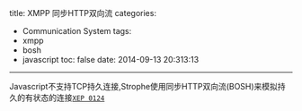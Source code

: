 title: XMPP 同步HTTP双向流
categories:
  - Communication System
tags:
  - xmpp
  - bosh
  - javascript
toc: false
date: 2014-09-13 20:313:13
---


Javascript不支持TCP持久连接,Strophe使用同步HTTP双向流(BOSH)来模拟持久的有状态的连接[`XEP 0124`][1]


  [1]: xmpp.org/extensions/xep-0124.html